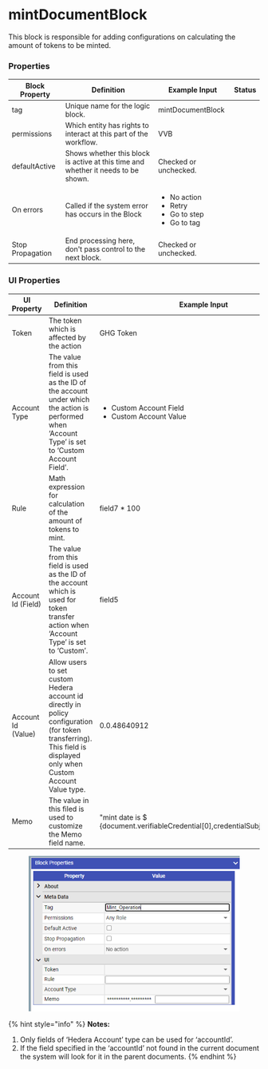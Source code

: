 # mintDocumentBlock

This block is responsible for adding configurations on calculating the amount of tokens to be minted.

### Properties

| Block Property   | Definition                                                                        | Example Input                                                                         | Status |
| ---------------- | --------------------------------------------------------------------------------- | ------------------------------------------------------------------------------------- | ------ |
| tag              | Unique name for the logic block.                                                  | mintDocumentBlock                                                                     |        |
| permissions      | Which entity has rights to interact at this part of the workflow.                 | VVB                                                                                   |        |
| defaultActive    | Shows whether this block is active at this time and whether it needs to be shown. | Checked or unchecked.                                                                 |        |
| On errors        | Called if the system error has occurs in the Block                                | <p></p><ul><li>No action</li><li>Retry</li><li>Go to step</li><li>Go to tag</li></ul> |        |
| Stop Propagation | End processing here, don't pass control to the next block.                        | Checked or unchecked.                                                                 |        |

### UI Properties

| UI Property        | Definition                                                                                                                                                          | Example Input                                                                     |
| ------------------ | ------------------------------------------------------------------------------------------------------------------------------------------------------------------- | --------------------------------------------------------------------------------- |
| Token              | The token which is affected by the action                                                                                                                           | GHG Token                                                                         |
| Account Type       | The value from this field is used as the ID of the account under which the action is performed  when ‘Account Type’ is set to ‘Custom Account Field’.               | <ul><li>Custom Account Field</li><li>Custom Account Value</li></ul>               |
| Rule               | Math expression for calculation of the amount of tokens to mint.                                                                                                    | field7 \* 100                                                                     |
| Account Id (Field) | The value from this field is used as the ID of the account which is used for token transfer action when ‘Account Type’ is set to ‘Custom’.                          | field5                                                                            |
| Account Id (Value) | Allow users to set custom Hedera account id directly in policy configuration (for token transferring). This field is displayed only when Custom Account Value type. | 0.0.48640912                                                                      |
| Memo               | The value in this filed is used to customize the Memo field name.                                                                                                   | "mint date is $ {document.verifiableCredential\[0],credentialSubject\[0].field5}" |



<figure><img src="../.gitbook/assets/image (31) (2).png" alt=""><figcaption></figcaption></figure>

{% hint style="info" %}
**Notes:**

1. Only fields of ‘Hedera Account’ type can be used for ‘accountId’.
2. If the field specified in the ‘accountId’ not found in the current document the system will look for it in the parent documents.
{% endhint %}
